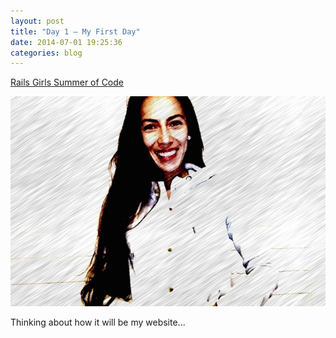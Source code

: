 ```yaml
---
layout: post
title: "Day 1 – My First Day"
date: 2014-07-01 19:25:36
categories: blog
---
```


<a href="http://railsgirlssummerofcode.org">Rails Girls Summer of Code</a>

![yo](/images/day1.png)

Thinking about how it will be my website...

